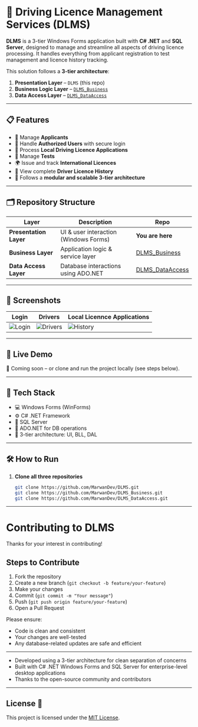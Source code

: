 # 🚗 Driving Licence Management Services (DLMS)

**DLMS** is a 3-tier Windows Forms application built with **C# .NET** and **SQL Server**, designed to manage and streamline all aspects of driving licence processing. It handles everything from applicant registration to test management and licence history tracking.

This solution follows a **3-tier architecture**:
1. **Presentation Layer** – `DLMS` (this repo)
2. **Business Logic Layer** – [`DLMS_Business`](https://github.com/your-username/DLMS_Business)
3. **Data Access Layer** – [`DLMS_DataAccess`](https://github.com/your-username/DLMS_DataAccess)

---

## 📋 Features

- 👥 Manage **Applicants**
- 🔐 Handle **Authorized Users** with secure login
- 📝 Process **Local Driving Licence Applications**
- 🧪 Manage **Tests**
- 🌍 Issue and track **International Licences**
- 📜 View complete **Driver Licence History**
- 🧠 Follows a **modular and scalable 3-tier architecture**

---

## 🗂 Repository Structure

| Layer | Description | Repo |
|-------|-------------|------|
| **Presentation Layer** | UI & user interaction (Windows Forms) | **You are here** |
| **Business Layer** | Application logic & service layer | [DLMS_Business](https://github.com/MarwanDev/DLMS_Business) |
| **Data Access Layer** | Database interactions using ADO.NET | [DLMS_DataAccess](https://github.com/MarwanDev/DLMS_DataAccess) |

---

## 📸 Screenshots

| Login | Drivers | Local Licennce Applications |
|-----------|----------------|------------------|
| ![Login](Screenshots/Login.JPG) | ![Drivers](Screenshots/Drivers.JPG) | ![History](Screenshots/LocalDLApplications.JPG) |

---

## 🚀 Live Demo

🔗 Coming soon – or clone and run the project locally (see steps below).

---

## 🧰 Tech Stack

- 💻 Windows Forms (WinForms)
- ⚙️ C# .NET Framework
- 🧱 SQL Server
- 📡 ADO.NET for DB operations
- 🧠 3-tier architecture: UI, BLL, DAL

---

## 🛠️ How to Run

1. **Clone all three repositories**
   ```bash
   git clone https://github.com/MarwanDev/DLMS.git
   git clone https://github.com/MarwanDev/DLMS_Business.git
   git clone https://github.com/MarwanDev/DLMS_DataAccess.git
---

# Contributing to DLMS

Thanks for your interest in contributing!

## Steps to Contribute

1. Fork the repository
2. Create a new branch (`git checkout -b feature/your-feature`)
3. Make your changes
4. Commit (`git commit -m "Your message"`)
5. Push (`git push origin feature/your-feature`)
6. Open a Pull Request

Please ensure:
- Code is clean and consistent
- Your changes are well-tested
- Any database-related updates are safe and efficient
---

- Developed using a 3-tier architecture for clean separation of concerns
- Built with C# .NET Windows Forms and SQL Server for enterprise-level desktop applications
- Thanks to the open-source community and contributors
---

## License 📜
This project is licensed under the [MIT License](LICENSE).  
